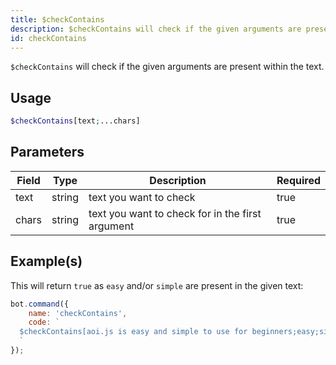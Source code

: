 ```yaml
---
title: $checkContains
description: $checkContains will check if the given arguments are present within a text.
id: checkContains
---
```


`$checkContains` will check if the given arguments are present within the text.

## Usage

```php
$checkContains[text;...chars]
```

## Parameters

| Field | Type   | Description                                      | Required |
|-------|--------|--------------------------------------------------|----------|
| text  | string | text you want to check                           | true     |
| chars | string | text you want to check for in the first argument | true     |

## Example(s)

This will return `true` as `easy` and/or `simple` are present in the given text:

```javascript
bot.command({
    name: 'checkContains',
    code: `
  $checkContains[aoi.js is easy and simple to use for beginners;easy;simple]
  `
});
```
